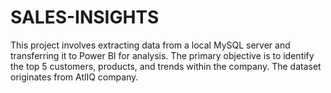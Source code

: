 # SALES-INSIGHTS

This project involves extracting data from a local MySQL server and transferring it to Power BI for analysis. The primary objective is to identify the top 5 customers, products, and trends within the company. The dataset originates from AtlIQ company.

